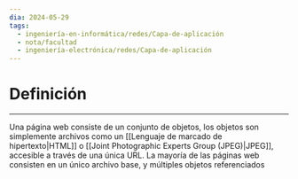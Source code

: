 ```yaml
---
dia: 2024-05-29
tags:
  - ingeniería-en-informática/redes/Capa-de-aplicación
  - nota/facultad
  - ingeniería-electrónica/redes/Capa-de-aplicación
---
```

# Definición
---
Una página web consiste de un conjunto de objetos, los objetos son simplemente archivos como un [[Lenguaje de marcado de hipertexto|HTML]] o [[Joint Photographic Experts Group (JPEG)|JPEG]], accesible a través de una única URL. La mayoría de las páginas web consisten en un único archivo base, y múltiples objetos referenciados